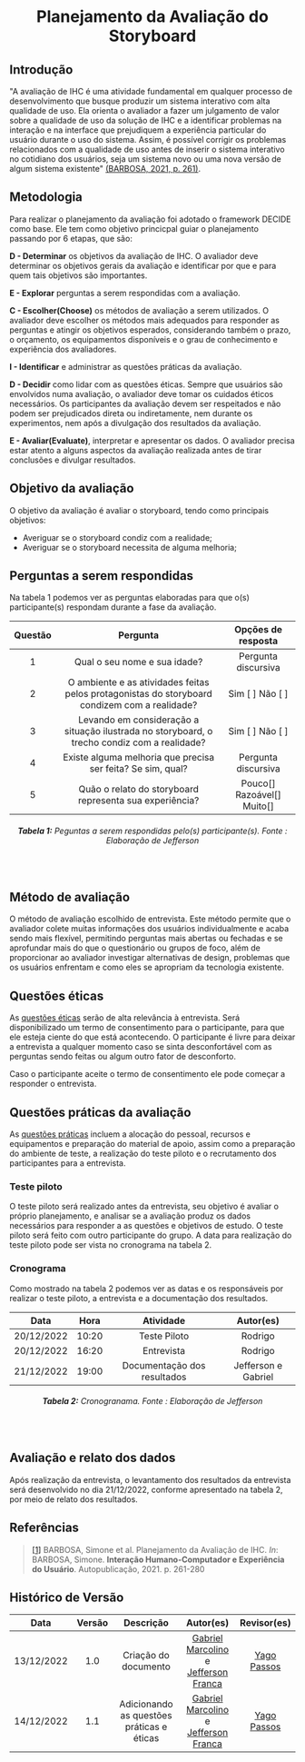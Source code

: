 <h1 align="center">Planejamento da Avaliação do Storyboard</h1>

## Introdução

"A avaliação de IHC é uma atividade fundamental em qualquer processo de desenvolvimento que busque produzir um sistema interativo com alta qualidade de uso. Ela orienta o avaliador a fazer um julgamento de valor sobre a qualidade de uso da solução de IHC e a identificar problemas na interação e na interface que prejudiquem a experiência particular do usuário durante o uso do sistema. Assim, é possível corrigir os problemas relacionados com a qualidade de uso antes de inserir o sistema interativo no cotidiano dos usuários, seja um sistema novo ou uma nova versão de algum sistema existente" [(BARBOSA, 2021, p. 261)](#referencias).

## Metodologia

Para realizar o planejamento da avaliação foi adotado o framework DECIDE como base. Ele tem como objetivo princicpal guiar o planejamento passando por 6 etapas, que são: 

**D - Determinar** os objetivos da avaliação de IHC. O avaliador deve determinar os objetivos gerais da
avaliação e identificar por que e para quem tais objetivos são importantes.

**E - Explorar** perguntas a serem respondidas com a avaliação. 

**C - Escolher(Choose)** os métodos de avaliação a serem utilizados. O avaliador deve escolher os métodos
mais adequados para responder as perguntas e atingir os objetivos esperados, considerando também
o prazo, o orçamento, os equipamentos disponíveis e o grau de conhecimento e experiência dos
avaliadores.

**I - Identificar** e administrar as questões práticas da avaliação. 

**D - Decidir** como lidar com as questões éticas. Sempre que usuários são envolvidos numa avaliação, o
avaliador deve tomar os cuidados éticos necessários. Os participantes da avaliação
devem ser respeitados e não podem ser prejudicados direta ou indiretamente, nem durante os
experimentos, nem após a divulgação dos resultados da avaliação.

**E - Avaliar(Evaluate)**, interpretar e apresentar os dados. O avaliador precisa estar atento a alguns
aspectos da avaliação realizada antes de tirar conclusões e divulgar resultados. 

## Objetivo da avaliação

O objetivo da avaliação é avaliar o storyboard, tendo como principais objetivos:

- Averiguar se o storyboard condiz com a realidade;
- Averiguar se o storyboard necessita de alguma melhoria;

## Perguntas a serem respondidas

Na tabela 1 podemos ver as perguntas elaboradas para que o(s) participante(s) respondam durante a fase da avaliação.

| Questão |                                           Pergunta                                            |     Opções de resposta     |
| :-----: | :-------------------------------------------------------------------------------------------: | :------------------------: |
|    1    |                                 Qual o seu nome e sua idade?                                  |    Pergunta discursiva     |
|    2    | O ambiente e as atividades feitas pelos protagonistas do storyboard condizem com a realidade? |      Sim [ ] Não [ ]       |
|    3    | Levando em consideração a situação ilustrada no storyboard, o trecho condiz com a realidade?  |      Sim [ ] Não [ ]       |
|    4    |                  Existe alguma melhoria que precisa ser feita? Se sim, qual?                  |    Pergunta discursiva     |
|    5    |                    Quão o relato do storyboard representa sua experiência?                    | Pouco[] Razoável[] Muito[] |

<figcaption align='center'>
   <h6><b>Tabela 1:</b> Peguntas a serem respondidas pelo(s) participante(s). Fonte : Elaboração de Jefferson</h6>
</figcaption>
<br>

## Método de avaliação

O método de avaliação escolhido de entrevista. Este método permite que o avaliador colete muitas informações dos usuários individualmente e acaba sendo mais flexível, permitindo perguntas mais abertas ou fechadas e se aprofundar mais do que o questionário  ou grupos de foco, além de proporcionar ao avaliador investigar alternativas de design, problemas que os usuários enfrentam e como eles se apropriam da tecnologia existente.

## Questões éticas

As [questões éticas]() serão de alta relevância à entrevista. Será disponibilizado um termo de consentimento para o participante, para que ele esteja ciente do que está acontecendo. O participante é livre para deixar a entrevista a qualquer momento caso se sinta desconfortável com as perguntas sendo feitas ou algum outro fator de desconforto. 

Caso o participante aceite o termo de consentimento ele pode começar a responder o entrevista.

## Questões práticas da avaliação

As [questões práticas]() incluem a alocação do pessoal, recursos e equipamentos e preparação do material de apoio, assim como a preparação do ambiente de teste, a realização do teste piloto e o recrutamento dos participantes para a entrevista.

### Teste piloto

O teste piloto será realizado antes da entrevista, seu objetivo é avaliar o próprio planejamento, e analisar se a avaliação produz os dados necessários para responder a as questões e objetivos de estudo. O teste piloto será feito com outro participante do grupo. A data para realização do teste piloto pode ser vista no cronograma na tabela 2.

### Cronograma

Como mostrado na tabela 2 podemos ver as datas e os responsáveis por realizar o teste piloto, a entrevista e a documentação dos resultados.

|    Data    | Hora  |          Atividade          |      Autor(es)      |
| :--------: | :---: | :-------------------------: | :-----------------: |
| 20/12/2022 | 10:20 |        Teste Piloto         |       Rodrigo       |
| 20/12/2022 | 16:20 |         Entrevista          |       Rodrigo       |
| 21/12/2022 | 19:00 | Documentação dos resultados | Jefferson e Gabriel |

<figcaption align='center'>
   <h6><b>Tabela 2:</b> Cronogranama. Fonte : Elaboração de Jefferson</h6>
</figcaption>
<br>

## Avaliação e relato dos dados

Após realização da entrevista, o levantamento dos resultados da entrevista será desenvolvido no dia 21/12/2022, conforme apresentado na tabela 2, por meio de relato dos resultados.

## Referências

> [[1]](#introducao) BARBOSA, Simone et al. Planejamento da Avaliação de IHC. _In_: BARBOSA, Simone. **Interação Humano-Computador e Experiência do Usuário**. Autopublicação, 2021. p. 261-280

## Histórico de Versão

|    Data    | Versão |                 Descrição                 |                                              Autor(es)                                               |                  Revisor(es)                  |
| :--------: | :----: | :---------------------------------------: | :--------------------------------------------------------------------------------------------------: | :-------------------------------------------: |
| 13/12/2022 |  1.0   |           Criação do documento            | [Gabriel Marcolino](https://github.com/GabrielMR360) e [Jefferson Franca](https://github.com/Frans6) | [Yago Passos](https://github.com/yagompassos) |
| 14/12/2022 |  1.1   | Adicionando as questões práticas e éticas | [Gabriel Marcolino](https://github.com/GabrielMR360) e [Jefferson Franca](https://github.com/Frans6) | [Yago Passos](https://github.com/yagompassos) |